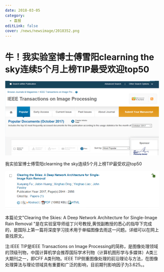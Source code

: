 ```yaml
---
date: 2018-03-05
category:
  - 喜报
editLink: false
cover: /news/newsimage/2018352.png
---
```



# 牛！我实验室博士傅雪阳clearning the sky连续5个月上榜TIP最受欢迎top50

![](/news/newsimage/2018352.png)


<!-- more -->


我实验室博士傅雪阳clearning the sky连续5个月上榜TIP最受欢迎top50



![](/news/newsimage/201835.png)



本篇论文"Clearing the Skies: A Deep Network Architecture for Single-Image Rain
Removal "是在实验室导师组丁兴号教授,黄悦副教授的悉心的指导下完成的，是国际上第一篇将深度学习技术用于单幅图像去雨这一问题。详细可以在网上查找原文。



注:IEEE TIP是IEEE Transactions on Image
Processing的简称，是图像处理领域的顶级刊物，中国计算机学会推荐国际学术刊物（计算机图形学与多媒体）A类三大期刊之一，即CFF A类刊物。IEEE
TIP侧重图像处理的前沿理论与方法，在图像处理算法与理论领域具有重要和广泛的影响，目前期刊影响因子为3.625。。

